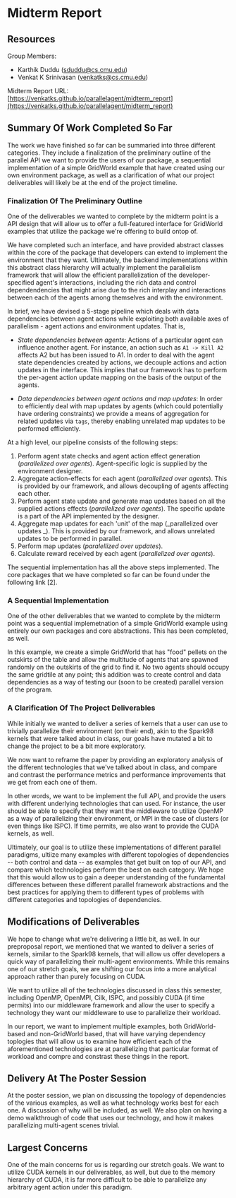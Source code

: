 # Midterm Report

## Resources

Group Members:

* Karthik Duddu (sduddu@cs.cmu.edu)
* Venkat K Srinivasan (venkatks@cs.cmu.edu)

Midterm Report URL: [https://venkatks.github.io/parallelagent/midterm_report](https://venkatks.github.io/parallelagent/midterm_report)

## Summary Of Work Completed So Far

The work we have finished so far can be summaried into three different
categories. They include a finalization of the preliminary outline of the 
parallel API we want to provide the users of our package, a sequential 
implementation of a simple GridWorld example that have created using our own
environment package, as well as a clarification of what our project deliverables
will likely be at the end of the project timeline.

### Finalization Of The Preliminary Outline

One of the deliverables we wanted to complete by the midterm point is a 
API design that will allow us to offer a full-featured interface for 
GridWorld examples that utilize the package we're offering to build ontop of.

We have completed such an interface, and have provided abstract classes within
the core of the package that developers can extend to implement the environment
that they want. Ultimately, the backend implementations within this abstract
class hierarchy will actually implement the parallelism framework that will 
allow the efficient parallelization of the developer-specified agent's 
interactions, including the rich data and control dependendencies that might 
arise due to the rich interplay and interactions between each of the agents
among themselves and with the environment.

In brief, we have devised a 5-stage pipeline which deals with data dependencies
between agent actions while exploiting both available axes of parallelism -
agent actions and environment updates. That is,

* _State dependencies between agents_: Actions of a particular agent can influence
another agent. For instance, an action such as `A1 -> Kill A2` affects A2 but has
been issued to A1. In order to deal with the agent state dependencies created 
by actions, we decouple actions and action updates in the interface. This implies
that our framework has to perform the per-agent action update mapping on the
basis of the output of the agents.

* _Data dependencies between agent actions and map updates_: In order to efficiently
deal with map updates by agents (which could potentially have ordering constraints)
we provide a means of aggregation for related updates via `tags`, thereby
enabling unrelated map updates to be performed efficiently.

At a high level, our pipeline consists of the following steps:

1. Perform agent state checks and agent action effect generation (_parallelized
over agents_). Agent-specific logic is supplied by the environment designer.
2. Aggregate action-effects for each agent (_parallelized over agents_). This is
provided by our framework, and allows decoupling of agents affecting each other.
3. Perform agent state update and generate map updates based on all the supplied
actions effects (_parallelized over agents_). The specific update is a part of
the API implemented by the designer.
4. Aggregate map updates for each 'unit' of the map (_parallelized over updates
_). This is provided by our framework, and allows unrelated updates to be
performed in parallel.
5. Perform map updates (_paralellized over updates_).
6. Calculate reward received by each agent (_parallelized over agents_).

The sequential implementation has all the above steps implemented. The core 
packages that we have completed so far can be found under the following link [2].

### A Sequential Implementation

One of the other deliverables that we wanted to complete by the midterm point
was a sequential implemetnation of a simple GridWorld example using entirely
our own packages and core abstractions. This has been completed, as well.

In this example, we create a simple GridWorld that has "food" pellets on the 
outskirts of the table and allow the multitude of agents that are spawned
randomly on the outskirts of the grid to find it. No two agents should
occupy the same gridtile at any point; this addition was to create control
and data dependencies as a way of testing our (soon to be created) parallel
version of the program.

### A Clarification Of The Project Deliverables

While initially we wanted to deliver a series of kernels that a user can use
to trivially parallelize their environment (on their end), akin to the
Spark98 kernels that were talked about in class, our goals have mutated a bit
to change the project to be a bit more exploratory.

We now want to reframe the paper by providing an exploratory analysis of the
different technologies that we've talked about in class, and compare and
contrast the performance metrics and performance improvements that we get from
each one of them.

In other words, we want to be implement the full API, and provide the users
with different underlying technologies that can used. For instance, the user
should be able to specify that they want the middleware to utilize OpenMP as a
way of parallelizing their environment, or MPI in the case of clusters (or even
things like ISPC). If time permits, we also want to provide the CUDA kernels, 
as well.

Ultimately, our goal is to utilize these implementations of different parallel
paradigms, ultiize many examples with different topologies of dependencies -- 
both control and data -- as examples that get built on top of our API, and 
compare which technologies perform the best on each category. We hope that this
would allow us to gain a deeper understanding of the fundamental differences
between these different parallel framework abstractions and the best practices
for applying them to different types of problems with different categories and
topologies of dependencies.


## Modifications of Deliverables

We hope to change what we're delivering a little bit, as well. In our 
preproposal report, we mentioned that we wanted to deliver a series of kernels,
similar to the Spark98 kernels, that will allow us offer developers a quick way
of parallelizing their multi-agent environments. While this remains one of our
stretch goals, we are shifting our focus into a more analytical approach rather
than purely focusing on CUDA. 

We want to utilize all of the technologies discussed in class this semester,
including OpenMP, OpenMPI, Cilk, ISPC, and possibly CUDA (if time permits) into
our middleware framework and allow the user to specify a technology they want
our middleware to use to parallelize their workload. 

In our report, we want to implement multiple examples, both GridWorld-based and
non-GridWorld based, that will have varying dependency toplogies that will allow
us to examine how efficient each of the aforementioned technologies are at 
parallelizing that particular format of workload and compre and constrast these
things in the report.

## Delivery At The Poster Session

At the poster session, we plan on discussing the topology of dependencies
of the various examples, as well as what technology works best for each one.
A discussion of why will be included, as well. We also plan on having a 
demo walkthrough of code that uses our technology, and how it makes parallelizing
multi-agent scenes trivial.

## Largest Concerns

One of the main concerns for us is regarding our stretch goals. We want to 
utilize CUDA kernels in our deliverables, as well, but due to the memory
hierarchy of CUDA, it is far more difficult to be able to parallelize any
arbitrary agent action under this paradigm.
